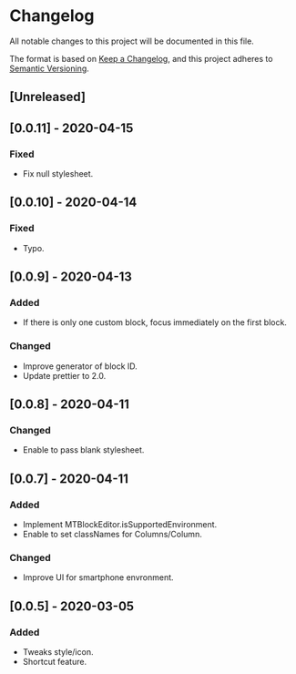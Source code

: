 # Changelog
All notable changes to this project will be documented in this file.

The format is based on [Keep a Changelog](https://keepachangelog.com/en/1.0.0/),
and this project adheres to [Semantic Versioning](https://semver.org/spec/v2.0.0.html).

## [Unreleased]

## [0.0.11] - 2020-04-15

### Fixed

* Fix null stylesheet.

## [0.0.10] - 2020-04-14

### Fixed

* Typo.

## [0.0.9] - 2020-04-13

### Added

* If there is only one custom block, focus immediately on the first block.

### Changed

* Improve generator of block ID.
* Update prettier to 2.0.

## [0.0.8] - 2020-04-11

### Changed

* Enable to pass blank stylesheet.

## [0.0.7] - 2020-04-11

### Added

* Implement MTBlockEditor.isSupportedEnvironment.
* Enable to set classNames for Columns/Column.

### Changed

* Improve UI for smartphone envronment.

## [0.0.5] - 2020-03-05

### Added

* Tweaks style/icon.
* Shortcut feature.
